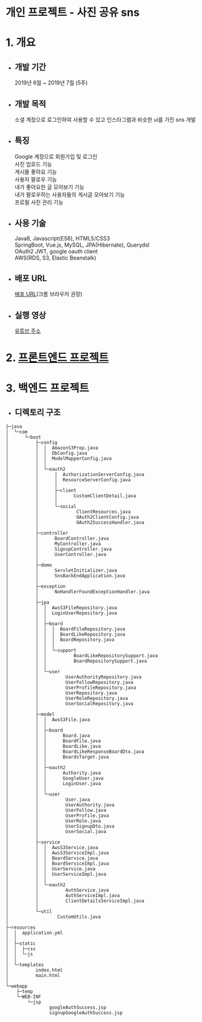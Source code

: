 개인 프로젝트 - 사진 공유 sns
=====
# 1. 개요
- ## 개발 기간
  2019년 6월 ~ 2019년 7월 (5주)
- ## 개발 목적
  소셜 계정으로 로그인하여 사용할 수 있고 인스타그램과 비슷한 ui를 가진 sns 개발
- ## 특징
  Google 계정으로 회원가입 및 로그인<br>
  사진 업로드 기능<br>
  게시물 좋아요 기능<br>
  사용자 팔로우 기능<br>
  내가 좋아요한 글 모아보기 기능<br>
  내가 팔로우하는 사용자들의 게시글 모아보기 기능<br>
  프로필 사진 관리 기능<br>
- ## 사용 기술
  Java8, Javascript(ES6), HTML5/CSS3<br>
  SpringBoot, Vue.js, MySQL, JPA(Hibernate), Querydsl<br>
  OAuth2 JWT, google oauth client<br>
  AWS(RDS, S3, Elastic Beanstalk)
- ## 배포 URL
  [배포 URL](http://sns1906.ap-northeast-2.elasticbeanstalk.com)(크롬 브라우저 권장)
- ## 실행 영상
    [유튜브 주소](https://youtu.be/voAc9psuix0)

# 2. [프론트엔드 프로젝트](https://github.com/qwer0115ty/sns-front-end)
# 3. 백엔드 프로젝트
- ## 디렉토리 구조
```
├─java
│  └─com
│      └─boot
│          ├─config
│          │  │  AmazonS3Prop.java
│          │  │  DbConfig.java
│          │  │  ModelMapperConfig.java
│          │  │  
│          │  └─oauth2
│          │      │  AuthorizationServerConfig.java
│          │      │  ResourceServerConfig.java
│          │      │  
│          │      ├─client
│          │      │      CustomClientDetail.java
│          │      │      
│          │      └─social
│          │              ClientResources.java
│          │              OAuth2ClientConfig.java
│          │              OAuth2SuccessHandler.java
│          │              
│          ├─controller
│          │      BoardController.java
│          │      MyController.java
│          │      SignupController.java
│          │      UserController.java
│          │      
│          ├─demo
│          │      ServletInitializer.java
│          │      SnsBackEndApplication.java
│          │      
│          ├─exception
│          │      NoHandlerFoundExceptionHandler.java
│          │      
│          ├─jpa
│          │  │  AwsS3FileRepository.java
│          │  │  LoginUserRepository.java
│          │  │  
│          │  ├─board
│          │  │  │  BoardFileRepository.java
│          │  │  │  BoardLikeRepository.java
│          │  │  │  BoardRepository.java
│          │  │  │  
│          │  │  └─support
│          │  │          BoardLikeRepositorySupport.java
│          │  │          BoardRepositorySupport.java
│          │  │          
│          │  └─user
│          │          UserAuthorityRepository.java
│          │          UserFollowRepository.java
│          │          UserProfileRepository.java
│          │          UserRepository.java
│          │          UserRoleRepository.java
│          │          UserSocialRepository.java
│          │          
│          ├─model
│          │  │  AwsS3File.java
│          │  │  
│          │  ├─board
│          │  │      Board.java
│          │  │      BoardFile.java
│          │  │      BoardLike.java
│          │  │      BoardLikeResponseBoardDto.java
│          │  │      BoardsTarget.java
│          │  │      
│          │  ├─oauth2
│          │  │      Authority.java
│          │  │      GoogleUser.java
│          │  │      LoginUser.java
│          │  │      
│          │  └─user
│          │          User.java
│          │          UserAuthority.java
│          │          UserFollow.java
│          │          UserProfile.java
│          │          UserRole.java
│          │          UserSignupDto.java
│          │          UserSocial.java
│          │          
│          ├─service
│          │  │  AwsS3Service.java
│          │  │  AwsS3ServiceImpl.java
│          │  │  BoardService.java
│          │  │  BoardServiceImpl.java
│          │  │  UserService.java
│          │  │  UserServiceImpl.java
│          │  │  
│          │  └─oauth2
│          │          AuthService.java
│          │          AuthServiceImpl.java
│          │          ClientDetailsServiceImpl.java
│          │          
│          └─util
│                  CustomUtils.java
│                  
├─resources
│  │  application.yml
│  │  
│  ├─static
│  │  ├─css  
│  │  └─js
│  │          
│  └─templates
│          index.html
│          main.html
│          
└─webapp
    ├─temp
    └─WEB-INF
        └─jsp
                googleAuthSuccess.jsp
                signupGoogleAuthSuccess.jsp
                
```